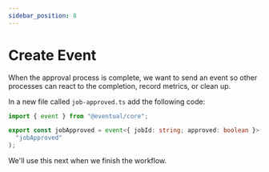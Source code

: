 ```yaml
---
sidebar_position: 8
---
```


# Create Event

When the approval process is complete, we want to send an event so other processes can react to the completion, record metrics, or clean up.

In a new file called `job-approved.ts` add the following code:

```ts
import { event } from "@eventual/core";

export const jobApproved = event<{ jobId: string; approved: boolean }>(
  "jobApproved"
);
```

We'll use this next when we finish the workflow.

